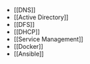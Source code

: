 * [[DNS]]
* [[Active Directory]]
* [[DFS]]
* [[DHCP]]
* [[Service Management]]
* [[Docker]]
* [[Ansible]]